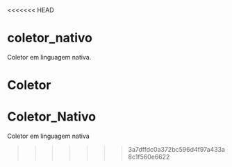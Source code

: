 <<<<<<< HEAD
# coletor_nativo

Coletor em linguagem nativa.

# Coletor

# Coletor_Nativo
Coletor em linguagem nativa
>>>>>>> 3a7dffdc0a372bc596d4f97a433a8c1f560e6622
